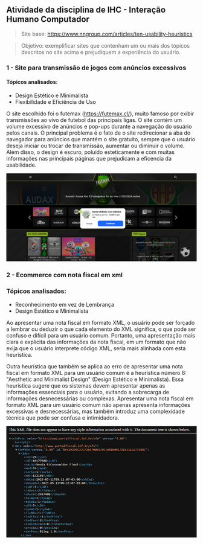 ## Atividade da disciplina de IHC - Interação Humano Computador

> Site base: https://www.nngroup.com/articles/ten-usability-heuristics

> Objetivo: exemplificar sites que contenham um ou mais dos tópicos descritos no site acima e prejudiquem a experiência do usuário. 

### 1 - Site para transmissão de jogos com anúncios excessivos
#### Tópicos analisados:

-  Design Estético e Minimalista 
-  Flexibilidade e Eficiência de Uso 

O site escolhido foi o futemax (https://futemax.cl/), muito famoso por exibir transmissões ao vivo de futebol das principais ligas. O site contém um volume excessivo de anúncios e pop-ups durante a navegação do usuário pelos canais. O principal problema é o fato de o site redirecionar a aba do navegador para anúncios que mantém o site gratuito, sempre que o usuário deseja iniciar ou trocar de transmissão, aumentar ou diminuir o volume. Além disso, o design é escuro, poluído esteticamente e com muitas informações nas principais páginas que prejudicam a eficencia da usabilidade.

![Capa do site](futemax.png)

### 2 - Ecommerce com nota fiscal em xml
### Tópicos analisados:

- Reconhecimento em vez de Lembrança
- Design Estético e Minimalista

Ao apresentar uma nota fiscal em formato XML, o usuário pode ser forçado a lembrar ou deduzir o que cada elemento do XML significa, o que pode ser confuso e difícil para um usuário comum. Portanto, uma apresentação mais clara e explícita das informações da nota fiscal, em um formato que não exija que o usuário interprete código XML, seria mais alinhada com esta heurística.

Outra heurística que também se aplica ao erro de apresentar uma nota fiscal em formato XML para um usuário comum é a heurística número 8: "Aesthetic and Minimalist Design" (Design Estético e Minimalista). Essa heurística sugere que os sistemas devem apresentar apenas as informações essenciais para o usuário, evitando a sobrecarga de informações desnecessárias ou complexas. Apresentar uma nota fiscal em formato XML para um usuário comum não apenas apresenta informações excessivas e desnecessárias, mas também introduz uma complexidade técnica que pode ser confusa e intimidadora.

![Capa do site](notafiscalxml.png)
